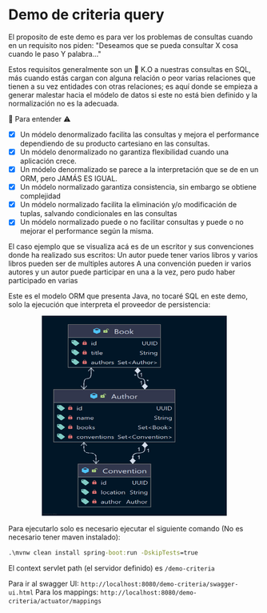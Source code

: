 # Demo de criteria query

El proposito de este demo es para ver los problemas de consultas cuando en un requisito nos piden: "Deseamos que se
pueda consultar X cosa cuando le paso Y palabra..."

Estos requisitos generalmente son un 🥊 K.O a nuestras consultas en SQL, más cuando estás cargan con alguna relación o
peor varias relaciones que tienen a su vez entidades con otras relaciones; es aquí donde se empieza a generar malestar
hacia el módelo de datos si este no está bien definido y la normalización no es la adecuada.

🏴 Para entender ⚠️

- [x] Un módelo denormalizado facilita las consultas y mejora el performance dependiendo de su producto cartesiano en
  las consultas.
- [x] Un módelo denormalizado no garantiza flexibilidad cuando una aplicación crece.
- [x] Un módelo denormalizado se parece a la interpretación que se de en un ORM, pero JAMÁS ES IGUAL.
- [x] Un módelo normalizado garantiza consistencia, sin embargo se obtiene complejidad
- [x] Un módelo normalizado facilita la eliminación y/o modificación de tuplas, salvando condicionales en las consultas
- [x] Un módelo normalizado puede o no facilitar consultas y puede o no mejorar el performance según la misma.

El caso ejemplo que se visualiza acá es de un escritor y sus convenciones donde ha realizado sus escritos:
Un autor puede tener varios libros y varios libros pueden ser de multiples autores A una convención pueden ir varios
autores y un autor puede participar en una a la vez, pero pudo haber participado en varias

Este es el modelo ORM que presenta Java, no tocaré SQL en este demo, solo la ejecución que interpreta el proveedor de
persistencia:

<div align="center">
<img class="middle" src="./img/Author.png" title="author_model" height="400" width="370alt="author_model"/>
</div>

Para ejecutarlo solo es necesario ejecutar el siguiente comando (No es necesario tener maven instalado):

```cmd
.\mvnw clean install spring-boot:run -DskipTests=true 
```

El context servlet path (el servidor definido) es `/demo-criteria`

Para ir al swagger UI: `http://localhost:8080/demo-criteria/swagger-ui.html`
Para los mappings: `http://localhost:8080/demo-criteria/actuator/mappings`
